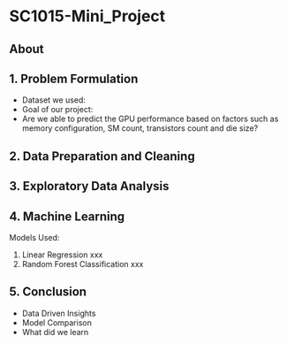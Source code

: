 # SC1015-Mini_Project

## About


## 1. Problem Formulation
- Dataset we used:
- Goal of our project:
- Are we able to predict the GPU performance based on factors such as memory configuration, SM count, transistors count and die size? 

## 2. Data Preparation and Cleaning

## 3. Exploratory Data Analysis

## 4. Machine Learning
Models Used:
1. Linear Regression
     xxx
2. Random Forest Classification
     xxx

## 5. Conclusion 
-  Data Driven Insights
-  Model Comparison
-  What did we learn



